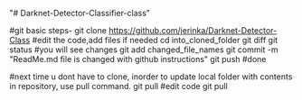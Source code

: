 "# Darknet-Detector-Classifier-class" 


#git basic steps-
git clone https://github.com/jerinka/Darknet-Detector-Class
#edit the code,add files if needed
cd into_cloned_folder
git diff
git status
#you will see changes
git add changed_file_names
git commit -m "ReadMe.md file is changed with github instructions"
git push
#done

#next time u dont have to clone, inorder to update local folder with contents in repository, use pull command.
git pull
#edit code
git pull




